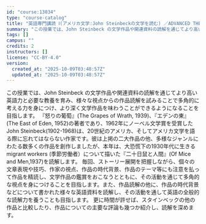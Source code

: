 ```yaml
---
id: "course:13034"
type: "course-catalog"
title: "英語専門講読 Ⅰ(アメリカ文学:John Steinbeckの文学を読む) ／ADVANCED THEMATIC READING Ⅰ"
summary: "この授業では、John Steinbeck の文学作品や関連資料の読解を通じてより高い英語力と必要な教養を育み、様々な視点からの作品読解を試みることで多角的に考える力を身につけ、より深く文学作品を味わうことができるようになることを目指します…"
tags: []
campus: ""
credits: 2
instructors: []
license: "CC-BY-4.0"
version:
  created_at: "2025-10-09T03:48:57Z"
  updated_at: "2025-10-09T03:48:57Z"
---
```

この授業では、John Steinbeck の文学作品や関連資料の読解を通じてより高い英語力と必要な教養を育み、様々な視点からの作品読解を試みることで多角的に考える力を身につけ、より深く文学作品を味わうことができるようになることを目指します。 『怒りの葡萄』(The Grapes of Wrath, 1939)、『エデンの東』(The East of Eden, 1952)の著者であり、1962年にノーベル文学賞を受賞したJohn Steinbeck(1902-1968)は、20世紀のアメリカ、そしてアメリカ文学を語る際に忘れてはならない作家です。彼は上掲の二大作品の他、多様なジャンルにわたる数多くの作品を創作しましたが、本年は、大恐慌下の1930年代に生きるmigrant workers (季節労働者）について描いた『二十日鼠と人間』(Of Mice and Men,1937)を読解します。 毎回、ストーリー展開を把握しながら、個々の文章表現や技巧、作家の視点、作品の時代背景、作品のテーマ等にも注意を払って作品を精読し、文学作品の鑑賞をおこなうとともに、その活動を通じて多角的な視点を身につけることを目指します。また、作品読解の他に、作品の時代背景などについて書かれた様々な英語資料を読解し、その活動を通して英語の全般的な読解力を養うことも目指します。 更に時間が許せば、スタインベックの他の作品と比較したり、作品についての主要な評論も幾つか紹介し、読解を深めます。
